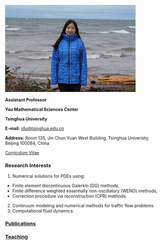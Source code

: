 ![Image](jdu.JPG)

**Assistant Professor**

**Yau Mathematical Sciences Center**

**Tsinghua University**

**E-mail:** jdu@tsinghua.edu.cn

**Address:** Room 135, Jin Chun Yuan West Building, Tsinghua University, Beijing 100084, China 



[Curriculum Vitae](CV.pdf)    

### Research Interests

1. Numerical solutions for PDEs using:
- Finite element discontinuous Galerkin (DG) methods,
- Finite difference weighted essentially non-oscillatory (WENO) methods, 
- Correction procedure via reconstruction (CPR) methods.
2. Continuum modeling and numerical methods for traffic flow problems.
3. Computational fluid dynamics.

### [Publications](publications.md)

### [Teaching](teaching.md)


